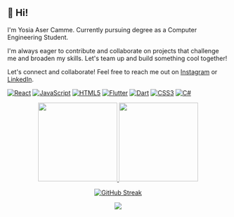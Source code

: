 ## 👋 Hi! 

I'm Yosia Aser Camme. Currently pursuing degree as a Computer Engineering Student.

I'm always eager to contribute and collaborate on projects that challenge me and broaden my skills. Let's team up and build something cool together!

Let's connect and collaborate! Feel free to reach me out on [Instagram](https://www.instagram.com/yosiaser/) or [LinkedIn](https://www.linkedin.com/in/yosiaac).

[![React](https://img.shields.io/badge/react-%2320232a.svg?style=for-the-badge&logo=react&logoColor=%2361DAFB)]()
[![JavaScript](https://img.shields.io/badge/javascript-%23323330.svg?style=for-the-badge&logo=javascript&logoColor=%23F7DF1E)]()
[![HTML5](https://img.shields.io/badge/html5-%23E34F26.svg?style=for-the-badge&logo=html5&logoColor=white)]()
[![Flutter](https://img.shields.io/badge/flutter-%2338B2AC.svg?style=for-the-badge&logo=flutter&logoColor=white)]()
[![Dart](https://img.shields.io/badge/dart-%2338B2AC.svg?style=for-the-badge&logo=dart&logoColor=white)]()
[![CSS3](https://img.shields.io/badge/css3-%231572B6.svg?style=for-the-badge&logo=css3&logoColor=white)]()
[![C#](https://img.shields.io/badge/c%23-%23239120.svg?style=for-the-badge&logo=csharp&logoColor=white)]()

<div align="center">

<a href="https://github.com/aditakbars">
  <img height="180em" src="https://github-readme-stats-eight-theta.vercel.app/api?username=Shinkai91&show_icons=true&theme=nightowl&include_all_commits=true&count_private=true"/>
  <img height="180em" src="https://github-readme-stats-eight-theta.vercel.app/api/top-langs/?username=Shinkai91&layout=compact&langs_count=8&theme=nightowl"/>
</a>

[![GitHub Streak](https://streak-stats.demolab.com?user=Shinkai91&theme=moltack)](https://git.io/streak-stats)

![](https://komarev.com/ghpvc/?username=Shinkai91)
</div>
